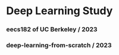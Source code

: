 # Deep Learning Study

### eecs182 of UC Berkeley / 2023






### deep-learning-from-scratch / 2023

